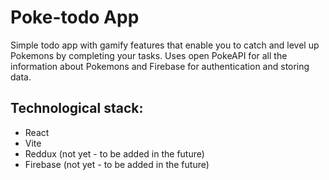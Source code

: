 # Poke-todo App
Simple todo app with gamify features that enable you to catch and level up Pokemons by completing your tasks.
Uses open PokeAPI for all the information about Pokemons and Firebase for authentication and storing data. 

## Technological stack:
- React
- Vite
- Reddux (not yet - to be added in the future)
- Firebase (not yet - to be added in the future)